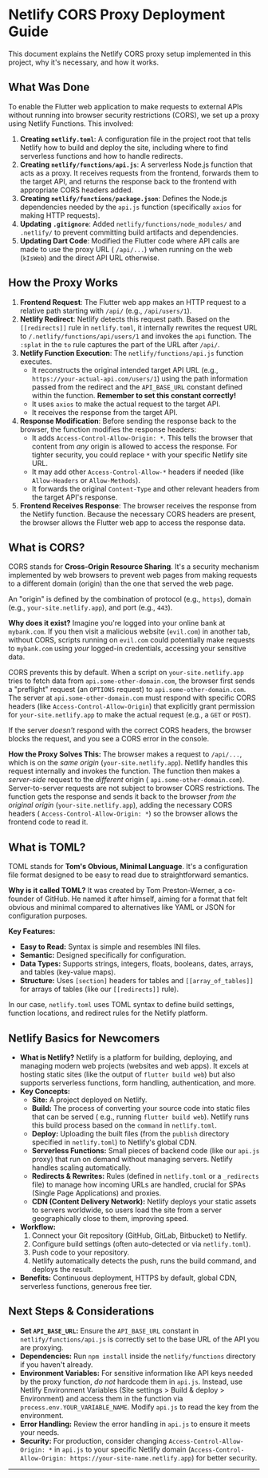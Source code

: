 # Netlify CORS Proxy Deployment Guide

This document explains the Netlify CORS proxy setup implemented in this project, why it's necessary,
and how it works.

## What Was Done

To enable the Flutter web application to make requests to external APIs without running into browser
security restrictions (CORS), we set up a proxy using Netlify Functions. This involved:

1. **Creating `netlify.toml`**: A configuration file in the project root that tells Netlify how to
   build and deploy the site, including where to find serverless functions and how to handle
   redirects.
2. **Creating `netlify/functions/api.js`**: A serverless Node.js function that acts as a proxy. It
   receives requests from the frontend, forwards them to the target API, and returns the response
   back to the frontend with appropriate CORS headers added.
3. **Creating `netlify/functions/package.json`**: Defines the Node.js dependencies needed by the
   `api.js` function (specifically `axios` for making HTTP requests).
4. **Updating `.gitignore`**: Added `netlify/functions/node_modules/` and `.netlify/` to prevent
   committing build artifacts and dependencies.
5. **Updating Dart Code**: Modified the Flutter code where API calls are made to use the proxy URL (
   `/api/...`) when running on the web (`kIsWeb`) and the direct API URL otherwise.

## How the Proxy Works

1. **Frontend Request**: The Flutter web app makes an HTTP request to a relative path starting with
   `/api/` (e.g., `/api/users/1`).
2. **Netlify Redirect**: Netlify detects this request path. Based on the `[[redirects]]` rule in
   `netlify.toml`, it internally rewrites the request URL to `/.netlify/functions/api/users/1` and
   invokes the `api` function. The `:splat` in the `to` rule captures the part of the URL after
   `/api/`.
3. **Netlify Function Execution**: The `netlify/functions/api.js` function executes.
    * It reconstructs the original intended target API URL (e.g.,
      `https://your-actual-api.com/users/1`) using the path information passed from the redirect and
      the `API_BASE_URL` constant defined within the function. **Remember to set this constant
      correctly!**
    * It uses `axios` to make the actual request to the target API.
    * It receives the response from the target API.
4. **Response Modification**: Before sending the response back to the browser, the function modifies
   the response headers:
    * It adds `Access-Control-Allow-Origin: *`. This tells the browser that content from *any*
      origin is allowed to access the response. For tighter security, you could replace `*` with
      your specific Netlify site URL.
    * It may add other `Access-Control-Allow-*` headers if needed (like `Allow-Headers` or
      `Allow-Methods`).
    * It forwards the original `Content-Type` and other relevant headers from the target API's
      response.
5. **Frontend Receives Response**: The browser receives the response from the Netlify function.
   Because the necessary CORS headers are present, the browser allows the Flutter web app to access
   the response data.

## What is CORS?

CORS stands for **Cross-Origin Resource Sharing**. It's a security mechanism implemented by web
browsers to prevent web pages from making requests to a different domain (origin) than the one that
served the web page.

An "origin" is defined by the combination of protocol (e.g., `https`), domain (e.g.,
`your-site.netlify.app`), and port (e.g., `443`).

**Why does it exist?** Imagine you're logged into your online bank at `mybank.com`. If you then
visit a malicious website (`evil.com`) in another tab, without CORS, scripts running on `evil.com`
could potentially make requests to `mybank.com` using *your* logged-in credentials, accessing your
sensitive data.

CORS prevents this by default. When a script on `your-site.netlify.app` tries to fetch data from
`api.some-other-domain.com`, the browser first sends a "preflight" request (an `OPTIONS` request) to
`api.some-other-domain.com`. The server at `api.some-other-domain.com` must respond with specific
CORS headers (like `Access-Control-Allow-Origin`) that explicitly grant permission for
`your-site.netlify.app` to make the actual request (e.g., a `GET` or `POST`).

If the server *doesn't* respond with the correct CORS headers, the browser blocks the request, and
you see a CORS error in the console.

**How the Proxy Solves This:** The browser makes a request to `/api/...`, which is on the *same
origin* (`your-site.netlify.app`). Netlify handles this request internally and invokes the function.
The function then makes a *server-side* request to the *different* origin (
`api.some-other-domain.com`). Server-to-server requests are not subject to browser CORS
restrictions. The function gets the response and sends it back to the browser *from the original
origin* (`your-site.netlify.app`), adding the necessary CORS headers (
`Access-Control-Allow-Origin: *`) so the browser allows the frontend code to read it.

## What is TOML?

TOML stands for **Tom's Obvious, Minimal Language**. It's a configuration file format designed to be
easy to read due to straightforward semantics.

**Why is it called TOML?** It was created by Tom Preston-Werner, a co-founder of GitHub. He named it
after himself, aiming for a format that felt obvious and minimal compared to alternatives like YAML
or JSON for configuration purposes.

**Key Features:**

* **Easy to Read:** Syntax is simple and resembles INI files.
* **Semantic:** Designed specifically for configuration.
* **Data Types:** Supports strings, integers, floats, booleans, dates, arrays, and tables (key-value
  maps).
* **Structure:** Uses `[section]` headers for tables and `[[array_of_tables]]` for arrays of
  tables (like our `[[redirects]]` rule).

In our case, `netlify.toml` uses TOML syntax to define build settings, function locations, and
redirect rules for the Netlify platform.

## Netlify Basics for Newcomers

* **What is Netlify?** Netlify is a platform for building, deploying, and managing modern web
  projects (websites and web apps). It excels at hosting static sites (like the output of
  `flutter build web`) but also supports serverless functions, form handling, authentication, and
  more.
* **Key Concepts:**
    * **Site:** A project deployed on Netlify.
    * **Build:** The process of converting your source code into static files that can be served (
      e.g., running `flutter build web`). Netlify runs this build process based on the `command` in
      `netlify.toml`.
    * **Deploy:** Uploading the built files (from the `publish` directory specified in
      `netlify.toml`) to Netlify's global CDN.
    * **Serverless Functions:** Small pieces of backend code (like our `api.js` proxy) that run on
      demand without managing servers. Netlify handles scaling automatically.
    * **Redirects & Rewrites:** Rules (defined in `netlify.toml` or a `_redirects` file) to manage
      how incoming URLs are handled, crucial for SPAs (Single Page Applications) and proxies.
    * **CDN (Content Delivery Network):** Netlify deploys your static assets to servers worldwide,
      so users load the site from a server geographically close to them, improving speed.
* **Workflow:**
    1. Connect your Git repository (GitHub, GitLab, Bitbucket) to Netlify.
    2. Configure build settings (often auto-detected or via `netlify.toml`).
    3. Push code to your repository.
    4. Netlify automatically detects the push, runs the build command, and deploys the result.
* **Benefits:** Continuous deployment, HTTPS by default, global CDN, serverless functions, generous
  free tier.

## Next Steps & Considerations

* **Set `API_BASE_URL`:** Ensure the `API_BASE_URL` constant in `netlify/functions/api.js` is
  correctly set to the base URL of the API you are proxying.
* **Dependencies:** Run `npm install` inside the `netlify/functions` directory if you haven't
  already.
* **Environment Variables:** For sensitive information like API keys needed by the proxy function,
  *do not* hardcode them in `api.js`. Instead, use Netlify Environment Variables (Site settings >
  Build & deploy > Environment) and access them in the function via
  `process.env.YOUR_VARIABLE_NAME`. Modify `api.js` to read the key from the environment.
* **Error Handling:** Review the error handling in `api.js` to ensure it meets your needs.
* **Security:** For production, consider changing `Access-Control-Allow-Origin: *` in `api.js` to
  your specific Netlify domain (`Access-Control-Allow-Origin: https://your-site-name.netlify.app`)
  for better security.

---
